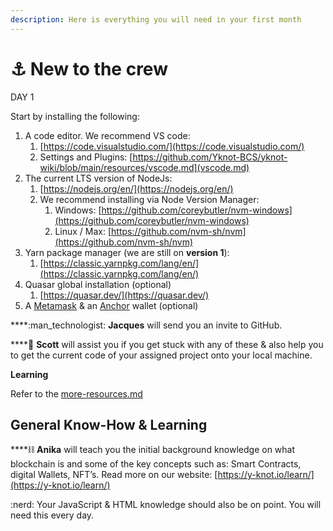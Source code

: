 ```yaml
---
description: Here is everything you will need in your first month
---
```


# ⚓ New to the crew

DAY 1

Start by installing the following:

1. A code editor. We recommend VS code:
   1. [https://code.visualstudio.com/](https://code.visualstudio.com/)
   2. Settings and Plugins: [https://github.com/Yknot-BCS/yknot-wiki/blob/main/resources/vscode.md](vscode.md)
2. The current LTS version of NodeJs:
   1. [https://nodejs.org/en/](https://nodejs.org/en/)
   2. We recommend installing via Node Version Manager:
      1. Windows: [https://github.com/coreybutler/nvm-windows](https://github.com/coreybutler/nvm-windows)
      2. Linux / Max: [https://github.com/nvm-sh/nvm](https://github.com/nvm-sh/nvm)
3. Yarn package manager (we are still on **version 1**):
   1. [https://classic.yarnpkg.com/lang/en/](https://classic.yarnpkg.com/lang/en/)
4. Quasar global installation (optional)
   1. [https://quasar.dev/](https://quasar.dev/)
5. A [Metamask](https://metamask.io/) & an [Anchor](https://greymass.com/anchor/) wallet (optional)

****:man\_technologist: **Jacques** will send you an invite to GitHub.&#x20;

****:helicopter: **Scott** will assist you if you get stuck with any of these & also help you to get the current code of your assigned project onto your local machine.



**Learning**

Refer to the [more-resources.md](more-resources.md "mention")





## General Know-How & Learning

****:chains: **Anika** will teach you the initial background knowledge on what blockchain is and some of the key concepts such as: Smart Contracts, digital Wallets, NFT’s. Read more on our website: [https://y-knot.io/learn/](https://y-knot.io/learn/)

:nerd: Your JavaScript & HTML knowledge should also be on point. You will need this every day.&#x20;
